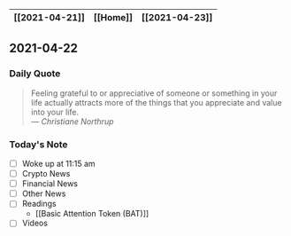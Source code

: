 | [[2021-04-21]] | [[Home]] | [[2021-04-23]] |
| :------------: | :------: | :------------: |

## 2021-04-22 

### Daily Quote
> Feeling grateful to or appreciative of someone or something in your life actually attracts more of the things that you appreciate and value into your life.  
> &mdash; <cite>Christiane Northrup</cite>

### Today's Note
- [ ] Woke up at 11:15 am
- [ ] Crypto News
- [ ] Financial News
- [ ] Other News
- [ ] Readings
	- [[Basic Attention Token (BAT)]]
- [ ] Videos